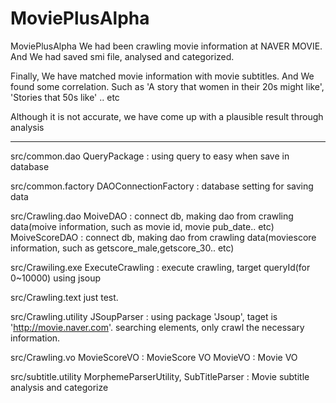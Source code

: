 # MoviePlusAlpha

MoviePlusAlpha
  We had been crawling movie information at NAVER MOVIE.
  And We had saved smi file, analysed and categorized.
  
  Finally, We have matched movie information with movie subtitles.
    And We found some correlation. Such as 'A story that women in their 20s might like', 'Stories that 50s like' .. etc
  
  Although it is not accurate, we have come up with a plausible result through analysis
  
  
  
-----------------------------------------------------------------------------------------------------------------------------------

src/common.dao
  QueryPackage : using query to easy when save in database

src/common.factory
  DAOConnectionFactory : database setting for saving data

src/Crawling.dao
  MoiveDAO : connect db, making dao from crawling data(moive information, such as movie id, movie pub_date.. etc)
  MoiveScoreDAO : connect db, making dao from crawling data(moviescore information, such as getscore_male,getscore_30.. etc)
 
 src/Crawiling.exe
  ExecuteCrawling : execute crawling, target queryId(for 0~10000) using jsoup
 
 src/Crawling.text
  just test.
  
 src/Crawling.utility
  JSoupParser : using package 'Jsoup', taget is 'http://movie.naver.com'.
                searching elements, only crawl the necessary information.
 
 src/Crawling.vo
  MovieScoreVO : MovieScore VO
  MovieVO : Movie VO
  
  src/subtitle.utility
    MorphemeParserUtility, SubTitleParser : Movie subtitle analysis and categorize
